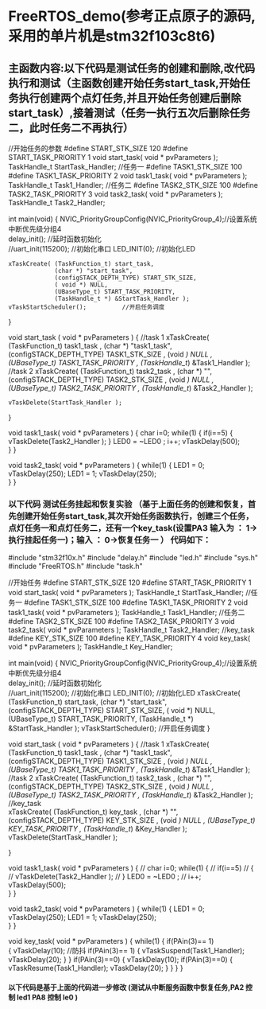 #  FreeRTOS_demo(参考正点原子的源码,采用的单片机是stm32f103c8t6)  
## 主函数内容:以下代码是测试任务的创建和删除,改代码执行和测试（主函数创建开始任务start_task,开始任务执行创建两个点灯任务,并且开始任务创建后删除start_task）,接着测试（任务一执行五次后删除任务二，此时任务二不再执行）

//开始任务的参数
#define START_STK_SIZE 120 
#define START_TASK_PRIORITY 1
void start_task( void * pvParameters );
TaskHandle_t  StartTask_Handler;
//任务一
#define TASK1_STK_SIZE 100 
#define TASK1_TASK_PRIORITY 2
void task1_task( void * pvParameters );
TaskHandle_t Task1_Handler;
//任务二
#define TASK2_STK_SIZE 100 
#define TASK2_TASK_PRIORITY 3
void task2_task( void * pvParameters );
TaskHandle_t Task2_Handler;

int main(void)
{
	NVIC_PriorityGroupConfig(NVIC_PriorityGroup_4);//设置系统中断优先级分组4	 	 
	delay_init();	    				//延时函数初始化	  
	//uart_init(115200);					//初始化串口
	LED_INIT(0);		  					//初始化LED
	
	xTaskCreate( (TaskFunction_t) start_task,
			     (char *) "start_task",
			     (configSTACK_DEPTH_TYPE) START_STK_SIZE,
			     ( void *) NULL,
			     (UBaseType_t) START_TASK_PRIORITY,
			     (TaskHandle_t *) &StartTask_Handler );
    vTaskStartScheduler();          //开启任务调度
}

 void start_task ( void * pvParameters )
 {
	  //task 1
    xTaskCreate( (TaskFunction_t) task1_task ,
				 (char *)  "task1_task",
				 (configSTACK_DEPTH_TYPE) TASK1_STK_SIZE ,
				 (void *) NULL ,
				 (UBaseType_t) TASK1_TASK_PRIORITY ,
				 (TaskHandle_t*) &Task1_Handler );
      //task 2
    xTaskCreate( (TaskFunction_t) task2_task ,
				 (char *) "",
				 (configSTACK_DEPTH_TYPE) TASK2_STK_SIZE ,
				 (void *) NULL ,
				 (UBaseType_t) TASK2_TASK_PRIORITY ,
				 (TaskHandle_t*) &Task2_Handler );
				  
    vTaskDelete(StartTask_Handler ); 					  
							  
 }
 
 void task1_task( void * pvParameters )
 {
	 char i=0;
	 while(1)
	 {
		 if(i==5)
		 {
			 vTaskDelete(Task2_Handler ); 
		 }
		LED0 = ~LED0 ;
		 i++;
        vTaskDelay(500); 		 
	 }
 }
 
 
 
 void task2_task( void * pvParameters )
 {
	  while(1)
	 {
		 LED1 = 0;
		 vTaskDelay(250);
         LED1 = 1;
         vTaskDelay(250); 		 
	 }
 }

### 以下代码 测试任务挂起和恢复实验  （基于上面任务的创建和恢复，首先创建开始任务start_task,其次开始任务函数执行，创建三个任务，点灯任务一和点灯任务二，还有一个key_task(设置PA3 输入为 ： 1->执行挂起任务一)；输入  ：  0->恢复任务一 ） 代码如下：

#include "stm32f10x.h"
#include "delay.h"
#include "led.h"
#include "sys.h"
#include "FreeRTOS.h"
#include "task.h"

//开始任务
#define START_STK_SIZE 120 
#define START_TASK_PRIORITY 1
void start_task( void * pvParameters );
TaskHandle_t  StartTask_Handler;
//任务一
#define TASK1_STK_SIZE 100 
#define TASK1_TASK_PRIORITY 2
void task1_task( void * pvParameters );
TaskHandle_t Task1_Handler;
//任务二
#define TASK2_STK_SIZE 100 
#define TASK2_TASK_PRIORITY 3
void task2_task( void * pvParameters );
TaskHandle_t Task2_Handler;
//key_task
#define KEY_STK_SIZE 100 
#define KEY_TASK_PRIORITY 4
void key_task( void * pvParameters );
TaskHandle_t Key_Handler;

int main(void)
{
	NVIC_PriorityGroupConfig(NVIC_PriorityGroup_4);//设置系统中断优先级分组4	 	 
	delay_init();	    				//延时函数初始化	  
	//uart_init(115200);					//初始化串口
	LED_INIT(0);		  					//初始化LED
	xTaskCreate( (TaskFunction_t) start_task,
			     (char *) "start_task",
			     (configSTACK_DEPTH_TYPE) START_STK_SIZE,
			     ( void *) NULL,
			     (UBaseType_t) START_TASK_PRIORITY,
			     (TaskHandle_t *) &StartTask_Handler );
    vTaskStartScheduler();          //开启任务调度
}

 void start_task ( void * pvParameters )
 {
	  //task 1
    xTaskCreate( (TaskFunction_t) task1_task ,
				 (char *)  "task1_task",
				 (configSTACK_DEPTH_TYPE) TASK1_STK_SIZE ,
				 (void *) NULL ,
				 (UBaseType_t) TASK1_TASK_PRIORITY ,
				 (TaskHandle_t*) &Task1_Handler );
      //task 2
    xTaskCreate( (TaskFunction_t) task2_task ,
				 (char *) "",
				 (configSTACK_DEPTH_TYPE) TASK2_STK_SIZE ,
				 (void *) NULL ,
				 (UBaseType_t) TASK2_TASK_PRIORITY ,
				 (TaskHandle_t*) &Task2_Handler );
	  //key_task		  
	 xTaskCreate( (TaskFunction_t) key_task ,
				 (char *) "",
				 (configSTACK_DEPTH_TYPE) KEY_STK_SIZE ,
				 (void *) NULL ,
				 (UBaseType_t) KEY_TASK_PRIORITY ,
				 (TaskHandle_t*) &Key_Handler );			 
    vTaskDelete(StartTask_Handler ); 					  
							  
 }
 
 void task1_task( void * pvParameters )
 {
//	 char i=0;
	 while(1)
	 {
//		 if(i==5)
//		 {
//			 vTaskDelete(Task2_Handler ); 
//		 }
		LED0 = ~LED0 ;
//		 i++;
        vTaskDelay(500); 		 
	 }
 }
 
 
 
 void task2_task( void * pvParameters )
 {
	  while(1)
	 {
		 LED1 = 0;
		 vTaskDelay(250);
         LED1 = 1;
         vTaskDelay(250); 		 
	 }
 }

  
 
 
 void key_task( void * pvParameters )
 {
	  while(1)
	 {
		 if(PAin(3)== 1)  
		{
			vTaskDelay(10); //防抖
			if(PAin(3)== 1)
			{
				vTaskSuspend(Task1_Handler);
				vTaskDelay(20); 
			} 
		} 
		if(PAin(3)==0)
		{
			vTaskDelay(10);
			if(PAin(3)==0)
			{
				vTaskResume(Task1_Handler);
				vTaskDelay(20); 
			}
		}
	 }
 }

####  以下代码是基于上面的代码进一步修改   (测试从中断服务函数中恢复任务,PA2 控制 led1  PA8 控制 le0 )







 


